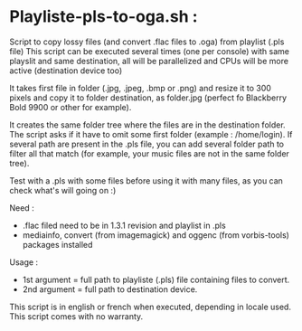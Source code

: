 # Playliste-pls-to-oga.sh :

Script to copy lossy files (and convert .flac files to .oga) from playlist (.pls file)
This script can be executed several times (one per console) with same playslit and same destination, all will be parallelized and CPUs will be more active (destination device too)

It takes first file in folder (.jpg, .jpeg, .bmp or .png) and resize it to 300 pixels and copy it to folder destination, as folder.jpg (perfect fo Blackberry Bold 9900 or other for example).

It creates the same folder tree where the files are in the destination folder. The script asks if it have to omit some first folder (example : /home/login). If several path are present in the .pls file, you can add several folder path to filter all that match (for example, your music files are not in the same folder tree).

Test with a .pls with some files before using it with many files, as you can check what's will going on :)

Need :
- .flac filed need to be in 1.3.1 revision and playlist in .pls
- mediainfo, convert (from imagemagick) and oggenc (from vorbis-tools) packages installed

Usage :
- 1st argument = full path to playliste (.pls) file containing files to convert.
- 2nd argument = full path to destination device.

This script is in english or french when executed, depending in locale used.
This script comes with no warranty.


